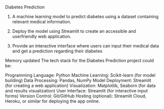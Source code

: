 Diabetes Prediction
1. A machine learning model to predict diabetes using a dataset containing relevant medical information.

2. Deploy the model using Streamlit to create an accessible and userfriendly web application.

3. Provide an interactive interface where users can input their medical data and get a prediction regarding their diabetes


Memory updated
The tech stack for the Diabetes Prediction project could be:

Programming Language: Python
Machine Learning: Scikit-learn (for model building)
Data Processing: Pandas, NumPy
Model Deployment: Streamlit (for creating a web application)
Visualization: Matplotlib, Seaborn (for data and results visualization)
User Interface: Streamlit (for interactive input forms)
Version Control: Git/GitHub
Hosting (optional): Streamlit Cloud, Heroku, or similar for deploying the app online.
